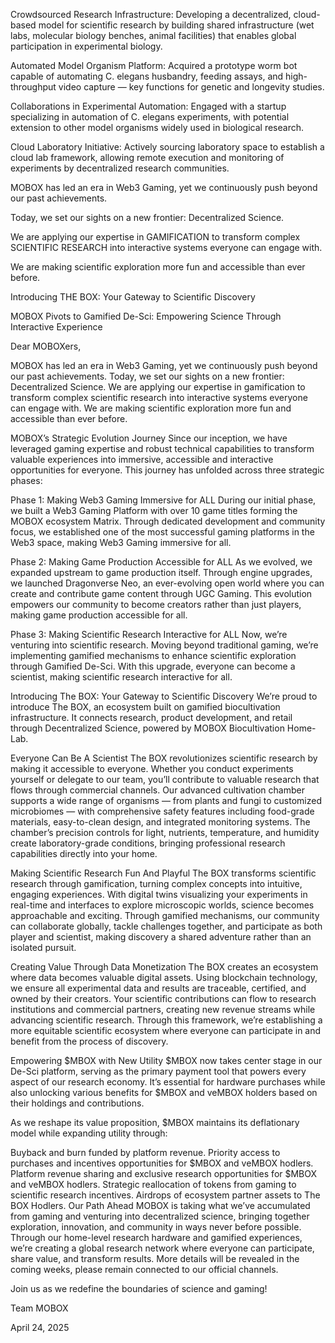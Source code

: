 
 Crowdsourced Research Infrastructure: Developing a decentralized, cloud-based model for scientific research by building shared infrastructure (wet labs, molecular biology benches, animal facilities) that enables global participation in experimental biology.

 Automated Model Organism Platform: Acquired a prototype worm bot capable of automating C. elegans husbandry, feeding assays, and high-throughput video capture — key functions for genetic and longevity studies.

 Collaborations in Experimental Automation: Engaged with a startup specializing in automation of C. elegans experiments, with potential extension to other model organisms widely used in biological research.

 Cloud Laboratory Initiative: Actively sourcing laboratory space to establish a cloud lab framework, allowing remote execution and monitoring of experiments by decentralized research communities.

MOBOX has led an era in Web3 Gaming, yet we continuously push beyond our past achievements. 

Today, we set our sights on a new frontier: Decentralized Science. 

We are applying our expertise in GAMIFICATION to transform complex SCIENTIFIC RESEARCH into interactive systems everyone can engage with. 

We are making scientific exploration more fun and accessible than ever before.

Introducing THE BOX: Your Gateway to Scientific Discovery

MOBOX Pivots to Gamified De-Sci: Empowering Science Through Interactive Experience

Dear MOBOXers,

MOBOX has led an era in Web3 Gaming, yet we continuously push beyond our past achievements. Today, we set our sights on a new frontier: Decentralized Science. We are applying our expertise in gamification to transform complex scientific research into interactive systems everyone can engage with. We are making scientific exploration more fun and accessible than ever before.

MOBOX’s Strategic Evolution Journey
Since our inception, we have leveraged gaming expertise and robust technical capabilities to transform valuable experiences into immersive, accessible and interactive opportunities for everyone. This journey has unfolded across three strategic phases:

Phase 1: Making Web3 Gaming Immersive for ALL
During our initial phase, we built a Web3 Gaming Platform with over 10 game titles forming the MOBOX ecosystem Matrix. Through dedicated development and community focus, we established one of the most successful gaming platforms in the Web3 space, making Web3 Gaming immersive for all.

Phase 2: Making Game Production Accessible for ALL
As we evolved, we expanded upstream to game production itself. Through engine upgrades, we launched Dragonverse Neo, an ever-evolving open world where you can create and contribute game content through UGC Gaming. This evolution empowers our community to become creators rather than just players, making game production accessible for all.

Phase 3: Making Scientific Research Interactive for ALL
Now, we’re venturing into scientific research. Moving beyond traditional gaming, we’re implementing gamified mechanisms to enhance scientific exploration through Gamified De-Sci. With this upgrade, everyone can become a scientist, making scientific research interactive for all.

Introducing The BOX: Your Gateway to Scientific Discovery
We’re proud to introduce The BOX, an ecosystem built on gamified biocultivation infrastructure. It connects research, product development, and retail through Decentralized Science, powered by MOBOX Biocultivation Home-Lab.

Everyone Can Be A Scientist
The BOX revolutionizes scientific research by making it accessible to everyone. Whether you conduct experiments yourself or delegate to our team, you’ll contribute to valuable research that flows through commercial channels. Our advanced cultivation chamber supports a wide range of organisms — from plants and fungi to customized microbiomes — with comprehensive safety features including food-grade materials, easy-to-clean design, and integrated monitoring systems. The chamber’s precision controls for light, nutrients, temperature, and humidity create laboratory-grade conditions, bringing professional research capabilities directly into your home.

Making Scientific Research Fun And Playful
The BOX transforms scientific research through gamification, turning complex concepts into intuitive, engaging experiences. With digital twins visualizing your experiments in real-time and interfaces to explore microscopic worlds, science becomes approachable and exciting. Through gamified mechanisms, our community can collaborate globally, tackle challenges together, and participate as both player and scientist, making discovery a shared adventure rather than an isolated pursuit.

Creating Value Through Data Monetization
The BOX creates an ecosystem where data becomes valuable digital assets. Using blockchain technology, we ensure all experimental data and results are traceable, certified, and owned by their creators. Your scientific contributions can flow to research institutions and commercial partners, creating new revenue streams while advancing scientific research. Through this framework, we’re establishing a more equitable scientific ecosystem where everyone can participate in and benefit from the process of discovery.

Empowering $MBOX with New Utility
$MBOX now takes center stage in our De-Sci platform, serving as the primary payment tool that powers every aspect of our research economy. It’s essential for hardware purchases while also unlocking various benefits for $MBOX and veMBOX holders based on their holdings and contributions.

As we reshape its value proposition, $MBOX maintains its deflationary model while expanding utility through:

Buyback and burn funded by platform revenue.
Priority access to purchases and incentives opportunities for $MBOX and veMBOX hodlers.
Platform revenue sharing and exclusive research opportunities for $MBOX and veMBOX hodlers.
Strategic reallocation of tokens from gaming to scientific research incentives.
Airdrops of ecosystem partner assets to The BOX Hodlers.
Our Path Ahead
MOBOX is taking what we’ve accumulated from gaming and venturing into decentralized science, bringing together exploration, innovation, and community in ways never before possible. Through our home-level research hardware and gamified experiences, we’re creating a global research network where everyone can participate, share value, and transform results. More details will be revealed in the coming weeks, please remain connected to our official channels.

Join us as we redefine the boundaries of science and gaming!

Team MOBOX

April 24, 2025